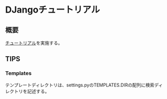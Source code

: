 # DJangoチュートリアル

## 概要

[チュートリアル](https://docs.djangoproject.com/ja/3.2/intro/)を実施する。  

## TIPS

### Templates

テンプレートディレクトリは、settings.pyのTEMPLATES.DIRの配列に検索ディレクトリを記述する。

